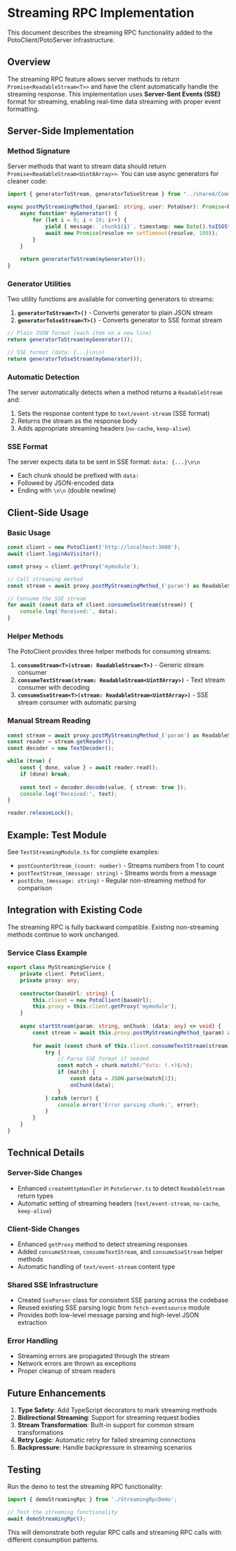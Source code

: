 # Streaming RPC Implementation

This document describes the streaming RPC functionality added to the PotoClient/PotoServer infrastructure.

## Overview

The streaming RPC feature allows server methods to return `Promise<ReadableStream<T>>` and have the client automatically handle the streaming response. This implementation uses **Server-Sent Events (SSE)** format for streaming, enabling real-time data streaming with proper event formatting.

## Server-Side Implementation

### Method Signature
Server methods that want to stream data should return `Promise<ReadableStream<Uint8Array>>`. You can use async generators for cleaner code:

```typescript
import { generatorToStream, generatorToSseStream } from "../shared/CommonTypes";

async postMyStreamingMethod_(param1: string, user: PotoUser): Promise<ReadableStream<Uint8Array>> {
    async function* myGenerator() {
        for (let i = 0; i < 10; i++) {
            yield { message: `chunk${i}`, timestamp: new Date().toISOString() };
            await new Promise(resolve => setTimeout(resolve, 100));
        }
    }
    
    return generatorToStream(myGenerator());
}
```

### Generator Utilities
Two utility functions are available for converting generators to streams:

1. **`generatorToStream<T>()`** - Converts generator to plain JSON stream
2. **`generatorToSseStream<T>()`** - Converts generator to SSE format stream

```typescript
// Plain JSON format (each item on a new line)
return generatorToStream(myGenerator());

// SSE format (data: {...}\n\n)
return generatorToSseStream(myGenerator());
```

### Automatic Detection
The server automatically detects when a method returns a `ReadableStream` and:
1. Sets the response content type to `text/event-stream` (SSE format)
2. Returns the stream as the response body
3. Adds appropriate streaming headers (`no-cache`, `keep-alive`)

### SSE Format
The server expects data to be sent in SSE format: `data: {...}\n\n`
- Each chunk should be prefixed with `data: `
- Followed by JSON-encoded data
- Ending with `\n\n` (double newline)

## Client-Side Usage

### Basic Usage
```typescript
const client = new PotoClient('http://localhost:3000');
await client.loginAsVisitor();

const proxy = client.getProxy('mymodule');

// Call streaming method
const stream = await proxy.postMyStreamingMethod_('param') as ReadableStream<Uint8Array>;

// Consume the SSE stream
for await (const data of client.consumeSseStream(stream)) {
    console.log('Received:', data);
}
```

### Helper Methods
The PotoClient provides three helper methods for consuming streams:

1. **`consumeStream<T>(stream: ReadableStream<T>)`** - Generic stream consumer
2. **`consumeTextStream(stream: ReadableStream<Uint8Array>)`** - Text stream consumer with decoding
3. **`consumeSseStream<T>(stream: ReadableStream<Uint8Array>)`** - SSE stream consumer with automatic parsing

### Manual Stream Reading
```typescript
const stream = await proxy.postMyStreamingMethod_('param') as ReadableStream<Uint8Array>;
const reader = stream.getReader();
const decoder = new TextDecoder();

while (true) {
    const { done, value } = await reader.read();
    if (done) break;
    
    const text = decoder.decode(value, { stream: true });
    console.log('Received:', text);
}

reader.releaseLock();
```

## Example: Test Module

See `TestStreamingModule.ts` for complete examples:

- `postCounterStream_(count: number)` - Streams numbers from 1 to count
- `postTextStream_(message: string)` - Streams words from a message
- `postEcho_(message: string)` - Regular non-streaming method for comparison

## Integration with Existing Code

The streaming RPC is fully backward compatible. Existing non-streaming methods continue to work unchanged.

### Service Class Example
```typescript
export class MyStreamingService {
    private client: PotoClient;
    private proxy: any;
    
    constructor(baseUrl: string) {
        this.client = new PotoClient(baseUrl);
        this.proxy = this.client.getProxy('mymodule');
    }
    
    async startStream(param: string, onChunk: (data: any) => void) {
        const stream = await this.proxy.postMyStreamingMethod_(param) as ReadableStream<Uint8Array>;
        
        for await (const chunk of this.client.consumeTextStream(stream)) {
            try {
                // Parse SSE format if needed
                const match = chunk.match(/^data: (.+)$/m);
                if (match) {
                    const data = JSON.parse(match[1]);
                    onChunk(data);
                }
            } catch (error) {
                console.error('Error parsing chunk:', error);
            }
        }
    }
}
```

## Technical Details

### Server-Side Changes
- Enhanced `createHttpHandler` in `PotoServer.ts` to detect `ReadableStream` return types
- Automatic setting of streaming headers (`text/event-stream`, `no-cache`, `keep-alive`)

### Client-Side Changes
- Enhanced `getProxy` method to detect streaming responses
- Added `consumeStream`, `consumeTextStream`, and `consumeSseStream` helper methods
- Automatic handling of `text/event-stream` content type

### Shared SSE Infrastructure
- Created `SseParser` class for consistent SSE parsing across the codebase
- Reused existing SSE parsing logic from `fetch-eventsource` module
- Provides both low-level message parsing and high-level JSON extraction

### Error Handling
- Streaming errors are propagated through the stream
- Network errors are thrown as exceptions
- Proper cleanup of stream readers

## Future Enhancements

1. **Type Safety**: Add TypeScript decorators to mark streaming methods
2. **Bidirectional Streaming**: Support for streaming request bodies
3. **Stream Transformation**: Built-in support for common stream transformations
4. **Retry Logic**: Automatic retry for failed streaming connections
5. **Backpressure**: Handle backpressure in streaming scenarios

## Testing

Run the demo to test the streaming RPC functionality:

```typescript
import { demoStreamingRpc } from './StreamingRpcDemo';

// Test the streaming functionality
await demoStreamingRpc();
```

This will demonstrate both regular RPC calls and streaming RPC calls with different consumption patterns.
